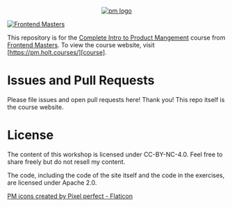 <p align="center"><a href="fem"><img alt="pm logo" title="Product Management" src="./public/images/course-icon.png" /></a></p>

[![Frontend Masters](https://static.frontendmasters.com/assets/brand/logos/full.png)][fem]

This repository is for the [Complete Intro to Product Mangement][fem] course from [Frontend Masters][fem]. To view the course website, visit [https://pm.holt.courses/][course].

# Issues and Pull Requests

Please file issues and open pull requests here! Thank you! This repo itself is the course website.

# License

The content of this workshop is licensed under CC-BY-NC-4.0. Feel free to share freely but do not resell my content.

The code, including the code of the site itself and the code in the exercises, are licensed under Apache 2.0.

[fem]: https://frontendmasters.com/courses/product-management/
[course]: https://pm.holt.courses

[PM icons created by Pixel perfect - Flaticon](https://www.flaticon.com/free-icons/react)

